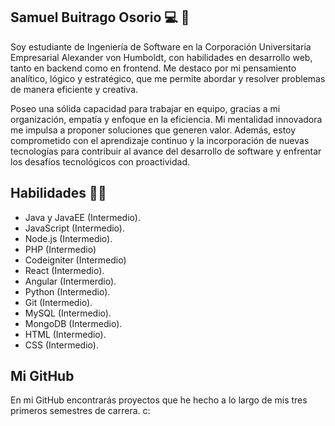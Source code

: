 ## Samuel Buitrago Osorio 💻 🌌

Soy estudiante de Ingeniería de Software en la Corporación Universitaria Empresarial Alexander von Humboldt, con habilidades en desarrollo web, tanto en backend como en frontend. Me destaco por mi pensamiento analítico, lógico y estratégico, que me permite abordar y resolver problemas de manera eficiente y creativa.

Poseo una sólida capacidad para trabajar en equipo, gracias a mi organización, empatía y enfoque en la eficiencia. Mi mentalidad innovadora me impulsa a proponer soluciones que generen valor. Además, estoy comprometido con el aprendizaje continuo y la incorporación de nuevas tecnologías para contribuir al avance del desarrollo de software y enfrentar los desafíos tecnológicos con proactividad.

## Habilidades 💪🏻

- Java y JavaEE (Intermedio).
- JavaScript (Intermedio).
- Node.js (Intermedio).
- PHP (Intermedio)
- Codeigniter (Intermedio)
- React (Intermedio).
- Angular (Intermerdio).
- Python (Intermedio).
- Git (Intermedio).
- MySQL (Intermedio).
- MongoDB (Intermedio).
- HTML (Intermedio).
- CSS (Intermedio).
  

## Mi GitHub

En mi GitHub encontrarás proyectos que he hecho a lo largo de mis tres primeros semestres de carrera. c:

